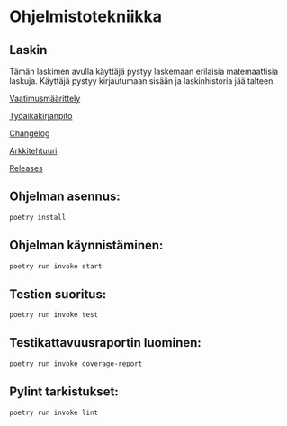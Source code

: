 # Ohjelmistotekniikka

##  Laskin
Tämän laskimen avulla käyttäjä pystyy laskemaan erilaisia matemaattisia laskuja. Käyttäjä pystyy kirjautumaan sisään ja  laskinhistoria jää talteen.

[Vaatimusmäärittely](https://github.com/annaessina/ot-harjoitustyo/blob/main/dokumentaatio/vaatimusmaarittely.md)

[Työaikakirjanpito](https://github.com/annaessina/ot-harjoitustyo/blob/main/dokumentaatio/tyoaikakirjanpito.md)

[Changelog](https://github.com/annaessina/ot-harjoitustyo/blob/main/dokumentaatio/changelog.md)

[Arkkitehtuuri](https://github.com/annaessina/ot-harjoitustyo/blob/main/dokumentaatio/arkkitehtuuri.md)

[Releases](https://github.com/annaessina/ot-harjoitustyo/releases/tag/viikko5)


## Ohjelman asennus:

```bash
poetry install
```

## Ohjelman käynnistäminen:

```bash
poetry run invoke start
```

## Testien suoritus:

```bash
poetry run invoke test
```

## Testikattavuusraportin luominen:

```bash
poetry run invoke coverage-report
```

## Pylint tarkistukset:

```bash
poetry run invoke lint
```

